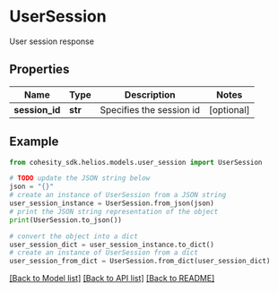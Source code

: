 # UserSession

User session response

## Properties

Name | Type | Description | Notes
------------ | ------------- | ------------- | -------------
**session_id** | **str** | Specifies the session id | [optional] 

## Example

```python
from cohesity_sdk.helios.models.user_session import UserSession

# TODO update the JSON string below
json = "{}"
# create an instance of UserSession from a JSON string
user_session_instance = UserSession.from_json(json)
# print the JSON string representation of the object
print(UserSession.to_json())

# convert the object into a dict
user_session_dict = user_session_instance.to_dict()
# create an instance of UserSession from a dict
user_session_from_dict = UserSession.from_dict(user_session_dict)
```
[[Back to Model list]](../README.md#documentation-for-models) [[Back to API list]](../README.md#documentation-for-api-endpoints) [[Back to README]](../README.md)


